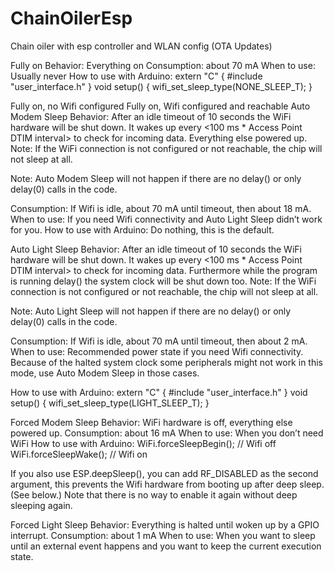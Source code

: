 # ChainOilerEsp
Chain oiler with esp controller and WLAN config (OTA Updates)


Fully on
Behavior:
Everything on
Consumption:
about 70 mA
When to use:
Usually never
How to use with Arduino:
extern "C" {
  #include "user_interface.h"
}
void setup() {
  wifi_set_sleep_type(NONE_SLEEP_T);
}

Fully on, no Wifi configured
Fully on, Wifi configured and reachable
Auto Modem Sleep
Behavior:
After an idle timeout of 10 seconds the WiFi hardware will be shut down. It wakes up every <100 ms * Access Point DTIM interval> to check for incoming data. Everything else powered up.
Note: If the WiFi connection is not configured or not reachable, the chip will not sleep at all.

Note: Auto Modem Sleep will not happen if there are no delay() or only delay(0) calls in the code.

Consumption:
If Wifi is idle, about 70 mA until timeout, then about 18 mA.
When to use:
If you need Wifi connectivity and Auto Light Sleep didn’t work for you.
How to use with Arduino:
Do nothing, this is the default.

Auto Light Sleep
Behavior:
After an idle timeout of 10 seconds the WiFi hardware will be shut down. It wakes up every <100 ms * Access Point DTIM interval> to check for incoming data. Furthermore while the program is running delay() the system clock will be shut down too.
Note: If the WiFi connection is not configured or not reachable, the chip will not sleep at all.

Note: Auto Light Sleep will not happen if there are no delay() or only delay(0) calls in the code.

Consumption:
If Wifi is idle, about 70 mA until timeout, then about 2 mA.
When to use:
Recommended power state if you need Wifi connectivity.
Because of the halted system clock some peripherals might not work in this mode, use Auto Modem Sleep in those cases.

How to use with Arduino:
extern "C" {
  #include "user_interface.h"
}
void setup() {
  wifi_set_sleep_type(LIGHT_SLEEP_T);
}

Forced Modem Sleep
Behavior:
WiFi hardware is off, everything else powered up.
Consumption:
about 16 mA
When to use:
When you don’t need WiFi
How to use with Arduino:
WiFi.forceSleepBegin(); // Wifi off
WiFi.forceSleepWake(); // Wifi on

If you also use ESP.deepSleep(), you can add RF_DISABLED as the second argument, this prevents the Wifi hardware from booting up after deep sleep. (See below.) Note that there is no way to enable it again without deep sleeping again.


Forced Light Sleep
Behavior:
Everything is halted until woken up by a GPIO interrupt.
Consumption:
about 1 mA
When to use:
When you want to sleep until an external event happens and you want to keep the current execution state.
